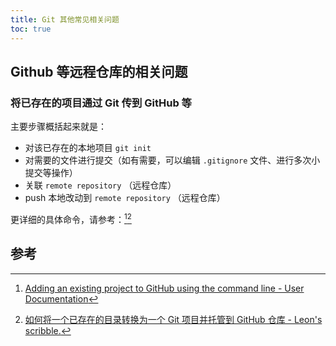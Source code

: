 ```yaml
---
title: Git 其他常见相关问题
toc: true
---
```


## Github 等远程仓库的相关问题

### 将已存在的项目通过 Git 传到 GitHub 等

主要步骤概括起来就是：

- 对该已存在的本地项目 `git init`
- 对需要的文件进行提交（如有需要，可以编辑 `.gitignore` 文件、进行多次小提交等操作）
- 关联 `remote repository` （远程仓库）
- push 本地改动到 `remote repository` （远程仓库）

更详细的具体命令，请参考：[^1][^2]



## 参考

[^1]: [Adding an existing project to GitHub using the command line - User Documentation](https://help.github.com/articles/adding-an-existing-project-to-github-using-the-command-line/)
[^2]: [如何将一个已存在的目录转换为一个 Git 项目并托管到 GitHub 仓库 - Leon's scribble.](http://leonshi.com/2016/02/01/add-existing-project-to-github/)